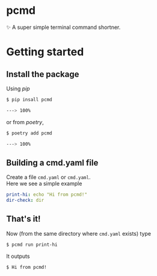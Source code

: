 # pcmd

:sparkles: A super simple terminal command shortner.

# Getting started
## Install the package
Using _pip_
```bash
$ pip insall pcmd

---> 100%
```
or from _poetry_,
```bash
$ poetry add pcmd

---> 100%
```
## Building a cmd.yaml file
Create a file `cmd.yaml` or `cmd.yaml`.  
Here we see a simple example
```yaml
print-hi: echo "Hi from pcmd!"
dir-check: dir
```
## That's it!
Now (from the same directory where `cmd.yaml` exists)  type
```bash
$ pcmd run print-hi
```
It outputs
```bash
$ Hi from pcmd!
```


